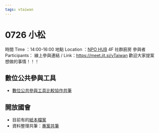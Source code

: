 ```yaml
---
tags: vtaiwan 
---
```

# 0726 小松
時間 Time ：14:00-16:00
地點 Location ：[NPO HUB](https://g.co/kgs/ZYBr5BL) 4F 社群廚房
參與者 Participants：
線上參與連結 / Link：https://meet.jit.si/vTaiwan
歡迎大家提案想做的事情！！！

## 數位公共參與工具
- [數位公共參與工具比較協作共筆](/@Pno233SAS8G5UfL5OvSRmA/SkXZk8UdR)

## 開放國會
- 目前有的[紙本檔案](https://github.com/g0v/ogp-commitments/blob/main/export.pdf)
- 資料整理共筆：[專案共筆](/8uTwZDmoR_yHT_Z-ahUYWw)